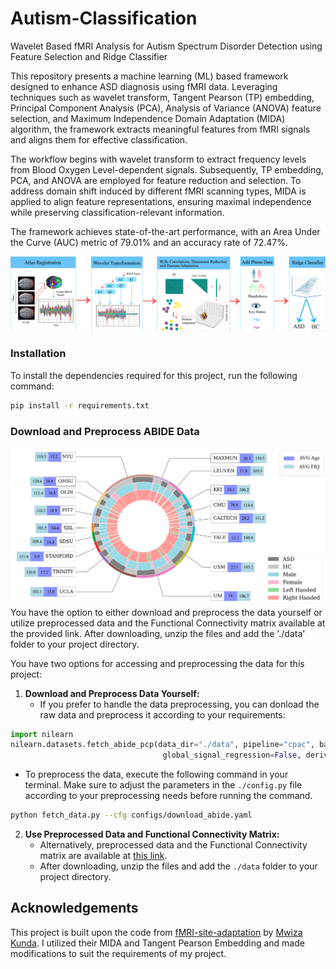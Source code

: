 # Autism-Classification
Wavelet Based fMRI Analysis for Autism Spectrum Disorder Detection using Feature Selection and Ridge Classifier

This repository presents a machine learning (ML) based framework designed to enhance ASD diagnosis using fMRI data. Leveraging techniques such as wavelet transform, Tangent Pearson (TP) embedding, Principal Component Analysis (PCA), Analysis of Variance (ANOVA) feature selection, and Maximum Independence Domain Adaptation (MIDA) algorithm, the framework extracts meaningful features from fMRI signals and aligns them for effective classification.

The workflow begins with wavelet transform to extract frequency levels from Blood Oxygen Level-dependent signals. Subsequently, TP embedding, PCA, and ANOVA are employed for feature reduction and selection. To address domain shift induced by different fMRI scanning types, MIDA is applied to align feature representations, ensuring maximal independence while preserving classification-relevant information.

The framework achieves state-of-the-art performance, with an Area Under the Curve (AUC) metric of 79.01% and an accuracy rate of 72.47%.

![Ovaral Pipeline](pipeline.png)

### Installation

To install the dependencies required for this project, run the following command:

```bash
pip install -r requirements.txt
```
### Download and Preprocess ABIDE Data 
![ABIDE Distribution](abide_distribution.png)
You have the option to either download and preprocess the data yourself or utilize preprocessed data and the Functional Connectivity matrix available at the provided link. After downloading, unzip the files and add the './data' folder to your project directory.

You have two options for accessing and preprocessing the data for this project:

1. **Download and Preprocess Data Yourself:**
   - If you prefer to handle the data preprocessing, you can donload the raw data and preprocess it according to your requirements:
```python
import nilearn
nilearn.datasets.fetch_abide_pcp(data_dir="./data", pipeline="cpac", band_pass_filtering=True,
                                  global_signal_regression=False, derivatives=files, quality_checked=False)
```
   - To preprocess the data, execute the following command in your terminal. Make sure to adjust the parameters in the `./config.py` file according to your preprocessing needs before running the command.

```bash
python fetch_data.py --cfg configs/download_abide.yaml
```



2. **Use Preprocessed Data and Functional Connectivity Matrix:**
   - Alternatively, preprocessed data and the Functional Connectivity matrix are available at [this link](https://drive.google.com/file/d/1sTlyMm1K9nC6B-6_mncN5Urv62B70GJi/view?usp=sharing).
   - After downloading, unzip the files and add the `./data` folder to your project directory.

## Acknowledgements

This project is built upon the code from [
fMRI-site-adaptation]() by [Mwiza Kunda]([link_to_original_author](https://github.com/kundaMwiza/fMRI-site-adaptation)). I utilized their MIDA and Tangent Pearson Embedding and made modifications to suit the requirements of my project.
